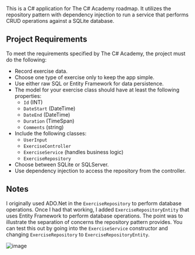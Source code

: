 This is a C# application for The C# Academy roadmap. It utilizes the repository 
pattern with dependency injection to run a service that performs CRUD
operations against a SQLite database.

## Project Requirements

To meet the requirements specified by The C# Academy, the project must do the following:

- Record exercise data.
- Choose one type of exercise only to keep the app simple.
- Use either raw SQL or Entity Framework for data persistence.
- The model for your exercise class should have at least the following properties:
  - `Id` (INT)
  - `DateStart` (DateTime)
  - `DateEnd` (DateTime)
  - `Duration` (TimeSpan)
  - `Comments` (string)
- Include the following classes:
  - `UserInput`
  - `ExerciseController`
  - `ExerciseService` (handles business logic)
  - `ExerciseRepository`
- Choose between SQLite or SQLServer.
- Use dependency injection to access the repository from the controller.

## Notes

I originally used ADO.Net in the `ExerciseRepository` to perform database operations.
Once I had that working, I added `ExerciseRepositoryEntity` that uses Entity Framework
to perform database operations. The point was to illustrate the separation of concerns
the repository pattern provides. You can test this out by going into the `ExerciseService`
constructor and changing `ExerciseRepository` to `ExerciseRepositoryEntity`.

![image](https://github.com/user-attachments/assets/fb153440-f1ba-45c6-ba34-5d6a248357f2)
